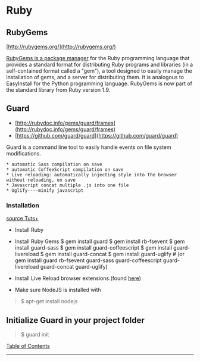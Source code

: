 # Ruby

## RubyGems
[http://rubygems.org/](http://rubygems.org/)

[RubyGems is a package manager](http://en.wikipedia.org/wiki/RubyGems) for the Ruby programming language that provides a standard format for distributing Ruby programs and libraries (in a self-contained format called a "gem"), a tool designed to easily manage the installation of gems, and a server for distributing them. It is analogous to EasyInstall for the Python programming language. RubyGems is now part of the standard library from Ruby version 1.9.

## Guard
* [http://rubydoc.info/gems/guard/frames](http://rubydoc.info/gems/guard/frames)
* [https://github.com/guard/guard](https://github.com/guard/guard)

Guard is a command line tool to easily handle events on file system modifications.

	* automatic Sass compilation on save
	* automatic CoffeeScript compilation on save
	* Live reloading: automatically injecting style into the browser without reloading, on save
	* Javascript concat multiple .js into one file
	* Uglify----minify javascript

### Installation
[source Tuts+](http://net.tutsplus.com/tutorials/tools-and-tips/guard-is-your-best-friend/)

* Install Ruby
* Install Ruby Gems
		$ gem install guard
		$ gem install rb-fsevent
		$ gem install guard-sass
		$ gem install guard-coffeescript
		$ gem install guard-livereload
		$ gem install guard-concat
		$ gem install guard-uglify
		# (or gem install guard rb-fsevent guard-sass guard-coffeescript guard-livereload guard-concat guard-uglify)

* Install Live Reload browser extensions.(found [here](http://feedback.livereload.com/knowledgebase/articles/86242-how-do-i-install-and-use-the-browser-extensions-))

* Make sure NodeJS is installed with
>$ apt-get install nodejs


## Initialize Guard in your project folder

>$ guard init


[Table of Contents](TABLE-OF-CONTENTS.md#ruby)

---------------------------



